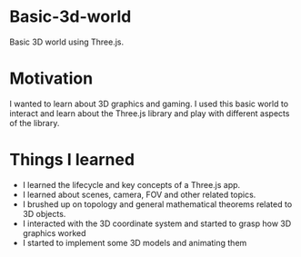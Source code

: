 # Basic-3d-world
Basic 3D world using Three.js. 

# Motivation
I wanted to learn about 3D graphics and gaming. I used this basic world to interact and learn about the Three.js library and play with different aspects of the library.

# Things I learned
- I learned the lifecycle and key concepts of a Three.js app. 
- I learned about scenes, camera, FOV and other related topics. 
- I brushed up on topology and general mathematical theorems related to 3D objects. 
- I interacted with the 3D coordinate system and started to grasp how 3D graphics worked
- I started to implement some 3D models and animating them


